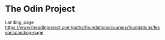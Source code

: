 # The Odin Project

Landing_page
https://www.theodinproject.com/paths/foundations/courses/foundations/lessons/landing-page

